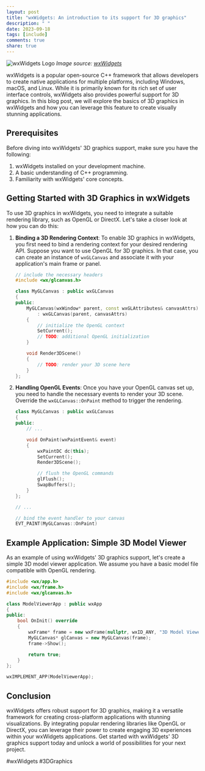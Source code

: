 ```yaml
---
layout: post
title: "wxWidgets: An introduction to its support for 3D graphics"
description: " "
date: 2023-09-18
tags: [include]
comments: true
share: true
---
```


![wxWidgets Logo](https://www.wxwidgets.org/assets/img/header-logo.png)
*Image source: [wxWidgets](https://www.wxwidgets.org/)*

wxWidgets is a popular open-source C++ framework that allows developers to create native applications for multiple platforms, including Windows, macOS, and Linux. While it is primarily known for its rich set of user interface controls, wxWidgets also provides powerful support for 3D graphics. In this blog post, we will explore the basics of 3D graphics in wxWidgets and how you can leverage this feature to create visually stunning applications.

## Prerequisites

Before diving into wxWidgets' 3D graphics support, make sure you have the following:

1. wxWidgets installed on your development machine.
2. A basic understanding of C++ programming.
3. Familiarity with wxWidgets' core concepts.

## Getting Started with 3D Graphics in wxWidgets

To use 3D graphics in wxWidgets, you need to integrate a suitable rendering library, such as OpenGL or DirectX. Let's take a closer look at how you can do this:

1. **Binding a 3D Rendering Context**: To enable 3D graphics in wxWidgets, you first need to bind a rendering context for your desired rendering API. Suppose you want to use OpenGL for 3D graphics. In that case, you can create an instance of `wxGLCanvas` and associate it with your application's main frame or panel.

    ```cpp
    // include the necessary headers
    #include <wx/glcanvas.h>

    class MyGLCanvas : public wxGLCanvas
    {
    public:
        MyGLCanvas(wxWindow* parent, const wxGLAttributes& canvasAttrs)
            : wxGLCanvas(parent, canvasAttrs)
        {
            // initialize the OpenGL context
            SetCurrent();
            // TODO: additional OpenGL initialization
        }

        void Render3DScene()
        {
            // TODO: render your 3D scene here
        }
    };
    ```

2. **Handling OpenGL Events**: Once you have your OpenGL canvas set up, you need to handle the necessary events to render your 3D scene. Override the `wxGLCanvas::OnPaint` method to trigger the rendering.

    ```cpp
    class MyGLCanvas : public wxGLCanvas
    {
    public:
        // ...

        void OnPaint(wxPaintEvent& event)
        {
            wxPaintDC dc(this);
            SetCurrent();
            Render3DScene();

            // flush the OpenGL commands
            glFlush();
            SwapBuffers();
        }
    };

    // ...

    // bind the event handler to your canvas
    EVT_PAINT(MyGLCanvas::OnPaint)
    ```

## Example Application: Simple 3D Model Viewer

As an example of using wxWidgets' 3D graphics support, let's create a simple 3D model viewer application. We assume you have a basic model file compatible with OpenGL rendering.

```cpp
#include <wx/app.h>
#include <wx/frame.h>
#include <wx/glcanvas.h>

class ModelViewerApp : public wxApp
{
public:
    bool OnInit() override
    {
        wxFrame* frame = new wxFrame(nullptr, wxID_ANY, "3D Model Viewer", wxDefaultPosition, wxSize(800, 600));
        MyGLCanvas* glCanvas = new MyGLCanvas(frame);
        frame->Show();

        return true;
    }
};

wxIMPLEMENT_APP(ModelViewerApp);
```

## Conclusion

wxWidgets offers robust support for 3D graphics, making it a versatile framework for creating cross-platform applications with stunning visualizations. By integrating popular rendering libraries like OpenGL or DirectX, you can leverage their power to create engaging 3D experiences within your wxWidgets applications. Get started with wxWidgets' 3D graphics support today and unlock a world of possibilities for your next project.

#wxWidgets #3DGraphics